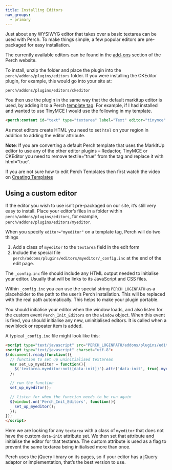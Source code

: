 ```yaml
---
title: Installing Editors
nav_groups:
  - primary
---
```


Just about any WYSIWYG editor that takes over a basic textarea can be used with Perch. To make things simple, a few popular editors are pre-packaged for easy installation.

The currently available editors can be found in the [add-ons](http://grabaperch.com/add-ons/plug-ins) section of the Perch website.

To install, unzip the folder and place the plugin into the
`perch/addons/plugins/editors` folder. If you were installing the CKEditor plugin, for example, this would go into your site at:

```
perch/addons/plugins/editors/ckeditor
```

You then use the plugin in the same way that the default markitup editor is used, by adding it to a Perch [template tag](/docs/content/template-tags/). For example, if I had installed and wanted to use TinyMCE I would use the following in my template.

```html
<perch:content id="text" type="textarea" label="Text" editor="tinymce" html>
```

As most editors create HTML you need to set `html` on your region in addition to adding the editor attribute.

**Note**: If you are converting a default Perch template that uses the MarkItUp editor to use any of the other editor plugins – Redactor, TinyMCE or CKEditor you need to remove textile=“true” from the tag and replace it with html=“true”.

If you are not sure how to edit Perch Templates then first watch the video on [Creating Templates](/video/creating-templates/)

## Using a custom editor

If the editor you wish to use isn’t pre-packaged on our site, it’s still very easy to install. Place your editor’s files in a folder within
`perch/addons/plugins/editors`, for example,
`perch/addons/plugins/editors/myeditor`.

When you specify `editor="myeditor"` on a template tag, Perch will do two things

1.  Add a class of `myeditor` to the `textarea` field in the edit form
2.  Include the special file
    `perch/addons/plugins/editors/myeditor/_config.inc` at the end of the edit page.

The `_config.inc` file should include any HTML output needed to initialise your editor. Usually that will be links to its JavaScript and CSS files.

Within `_config.inc` you can use the special string `PERCH_LOGINPATH` as a placeholder to the path to the user’s Perch installation. This will be replaced with the real path automatically. This helps to make your plugin portable.

You should initialise your editor when the window loads, and also listen for the custom event `Perch_Init_Editors` on the `window` object. When this event is fired, you should initialise any new, uninitialised editors. It is called when a new block or repeater item is added.

A typical `_config.inc` file might look like this:

```html
<script type="text/javascript" src="PERCH_LOGINPATH/addons/plugins/editors/myeditor/myeditor.js"></script>
<script type="text/javascript" charset="utf-8">
$(document).ready(function(){
  // function to set up uninitialised textareas
  var set_up_myeditor = function(){
    $('textarea.myeditor:not([data-init])').attr('data-init', true).myeditor();
  };

  // run the function
  set_up_myeditor();

  // listen for when the function needs to be run again
  $(window).on('Perch_Init_Editors', function(){
    set_up_myeditor();
  });
});
</script>
```

Here we are looking for any `textarea` with a class of `myeditor` that does not have the custom `data-init` attribute set. We then set that attribute and initialise the editor for that textarea. The custom attribute is used as a flag to prevent the same textarea being initialised more than once.

Perch uses the jQuery library on its pages, so if your editor has a jQuery adaptor or implementation, that’s the best version to use.
